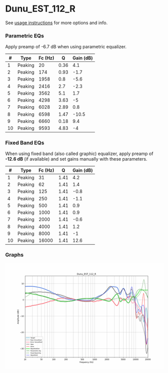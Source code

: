 # Dunu_EST_112_R
See [usage instructions](https://github.com/jaakkopasanen/AutoEq#usage) for more options and info.

### Parametric EQs
Apply preamp of -6.7 dB when using parametric equalizer.

|   # | Type    |   Fc (Hz) |    Q |   Gain (dB) |
|-----|---------|-----------|------|-------------|
|   1 | Peaking |        20 | 0.36 |         4.1 |
|   2 | Peaking |       174 | 0.93 |        -1.7 |
|   3 | Peaking |      1958 | 0.8  |        -5.6 |
|   4 | Peaking |      2416 | 2.7  |        -2.3 |
|   5 | Peaking |      3562 | 5.1  |         1.7 |
|   6 | Peaking |      4298 | 3.63 |        -5   |
|   7 | Peaking |      6028 | 2.89 |         0.8 |
|   8 | Peaking |      6598 | 1.47 |       -10.5 |
|   9 | Peaking |      6660 | 0.18 |         9.4 |
|  10 | Peaking |      9593 | 4.83 |        -4   |

### Fixed Band EQs
When using fixed band (also called graphic) equalizer, apply preamp of **-12.6 dB** (if available) and set gains manually with these parameters.

|   # | Type    |   Fc (Hz) |    Q |   Gain (dB) |
|-----|---------|-----------|------|-------------|
|   1 | Peaking |        31 | 1.41 |         4.2 |
|   2 | Peaking |        62 | 1.41 |         1.4 |
|   3 | Peaking |       125 | 1.41 |        -0.8 |
|   4 | Peaking |       250 | 1.41 |        -1.1 |
|   5 | Peaking |       500 | 1.41 |         0.9 |
|   6 | Peaking |      1000 | 1.41 |         0.9 |
|   7 | Peaking |      2000 | 1.41 |        -0.6 |
|   8 | Peaking |      4000 | 1.41 |         1.2 |
|   9 | Peaking |      8000 | 1.41 |        -1   |
|  10 | Peaking |     16000 | 1.41 |        12.6 |

### Graphs
![](./Dunu_EST_112_R.png)
